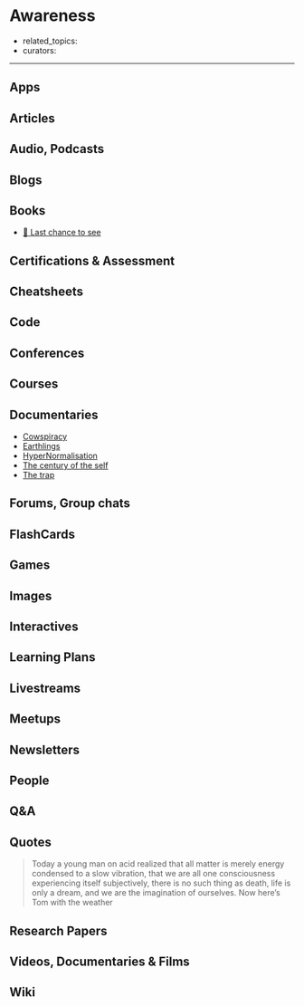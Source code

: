 # Awareness

- related_topics:
- curators:

------

## Apps

## Articles

## Audio, Podcasts

## Blogs

## Books
- [📕 Last chance to see](http://www.goodreads.com/book/show/8696.Last_Chance_to_See)

## Certifications & Assessment

## Cheatsheets

## Code

## Conferences

## Courses

## Documentaries
- [Cowspiracy](https://letterboxd.com/film/cowspiracy-the-sustainability-secret/)
- [Earthlings](https://letterboxd.com/film/earthlings/)
- [HyperNormalisation](https://www.youtube.com/watch?v=-fny99f8amM)
- [The century of the self](https://www.youtube.com/watch?v=eJ3RzGoQC4s)
- [The trap](https://www.youtube.com/watch?v=y97Ywl7RtUw)


## Forums, Group chats

## FlashCards

## Games

## Images

## Interactives

## Learning Plans

## Livestreams

## Meetups

## Newsletters

## People

## Q&A

## Quotes
> Today a young man on acid realized that all matter is merely energy condensed to a slow vibration, that we are all one consciousness experiencing itself subjectively, there is no such thing as death, life is only a dream, and we are the imagination of ourselves. Now here’s Tom with the weather


## Research Papers

## Videos, Documentaries & Films

## Wiki
